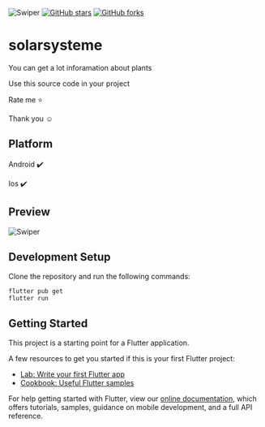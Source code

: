 ![Swiper](https://upload.wikimedia.org/wikipedia/commons/b/b6/Planeta_Solar.jpg)
[![GitHub stars](https://img.shields.io/github/stars/iampawan/FlutterExampleApps.svg?style=social&label=Star)](https://github.com/amirziyacode)
[![GitHub forks](https://img.shields.io/github/forks/iampawan/FlutterExampleApps.svg?style=social&label=Fork)](https://github.com/amirziyacode?tab=repositories)


# solarsysteme 

You can get a lot inforamation about plants

Use this source code in your project

 Rate me ⭐

Thank you ☺


## Platform

Android ✔️

Ios ✔️

## Preview
![Swiper](https://s4.uupload.ir/files/screen_shot_2021-12-17_at_12.36.49_am_nl1n.png)

## Development Setup
Clone the repository and run the following commands:
```
flutter pub get
flutter run
```

## Getting Started

This project is a starting point for a Flutter application.

A few resources to get you started if this is your first Flutter project:

- [Lab: Write your first Flutter app](https://flutter.dev/docs/get-started/codelab)
- [Cookbook: Useful Flutter samples](https://flutter.dev/docs/cookbook)

For help getting started with Flutter, view our
[online documentation](https://flutter.dev/docs), which offers tutorials,
samples, guidance on mobile development, and a full API reference.
